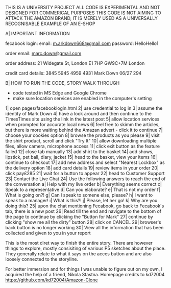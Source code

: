 THIS IS A UNIVERSITY PROJECT
ALL CODE IS EXPERIMENTAL AND NOT DESIGNED FOR COMMERICAL PURPOSES
THIS CODE IS NOT AIMING TO ATTACK THE AMAZON BRAND, IT IS MERELY USED AS A UNIVERSALLY RECOGNISABLE EXAMPLE OF AN E-SHOP

A| IMPORTANT INFORMATION

fecabook login:
email: m.arkdown668@gmail.com
password: HelloHello1

order email:
marc.down@gmail.com

order address:
21 Widegate St, London E1 7HP
 GW9C+7M London 
              
credit card details:
3845 5945 4959 4931
Mark Down
06/27
294

B| HOW TO RUN THE CODE, STORY WALK-THROUGH

- code tested in MS Edge and Google Chrome
- make sure location services are enabled in the computer's setting

1| open pages/facebooklogin.html
2| use credential to log in 
3| assume the identity of Mark Down
4| have a look around and then continue to the TimesTimes site using the link in the latest post
5| allow location services when prompted for accurate local news
6| feel free to skimm the articles, but there is more waiting behind the Amazan advert - click it to continue
7| choose your cookies option
8| browse the products as you please
9| visit the shirt product, scroll and click "Try It"
10| allow downloading multiple files, allow camera, microphone access
11| click exit button as the feature failed
12| close tab manually
13| add shirt to the basket
14| add shows, lipstick, pet ball, diary, jacket
15| head to the basket, view your items
16| continue to checkout
17| add new address and select "Nearest Lockbox" as the delivery option
18| add card details
19| review items in your order
20| click pay£285
21| wait for a button to appear
22| head to Customer Support
23| Contact the Live Chat
24| Use the following answers to reach the end of the conversation
    a| Help with my live order
    b| Everything seems correct
    c| Speak to a representative
    d| Can you elaborate?
    e| That is not my order
    f| What is going on?!
    g| Can I speak to somene else, please?
    h| I want to speak to a manager!
    i| What is this?!
    j| Please, let her go!
    k| Why are you doing this?
25| upon the chat mentioning Fecabook, go back to Fecabook's tab, there is a new post
26| Read till the end and navigate to the bottom of the page to continue by clicking the "Button for Mark"
27| continue by clicking "show me all the dirty" button
28| click on CANCEL
29| browser's back button is no longer working
30| View all the information that has been collected and given to you in your report

This is the most diret way to finish the entire story.
There are however things to explore, mostly consisiting of various P5 sketches about the place.
They generally relate to what it says on the acces button and are also loosely connected to the storyline.




For better immersion and for things I was unable to figure out on my own, I acquired the help of a friend, Nikola Stastna.
Homepage credits to kd72004 https://github.com/kd72004/Amazon-Clone
